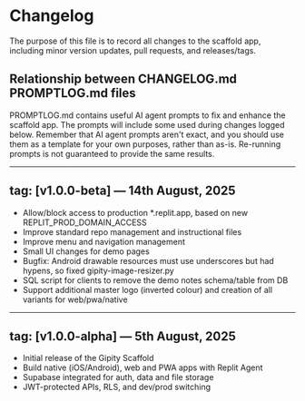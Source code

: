 # Changelog

The purpose of this file is to record all changes to the scaffold app, including minor version updates, pull requests, and releases/tags.

## Relationship between CHANGELOG.md PROMPTLOG.md files
PROMPTLOG.md contains useful AI agent prompts to fix and enhance the scaffold app. The prompts will include some used during changes logged below. Remember that AI agent prompts aren't exact, and you should use them as a template for your own purposes, rather than as-is. Re-running prompts is not guaranteed to provide the same results.

---

## tag: [v1.0.0-beta] — 14th August, 2025
- Allow/block access to production *.replit.app, based on new REPLIT_PROD_DOMAIN_ACCESS
- Improve standard repo management and instructional files
- Improve menu and navigation management
- Small UI changes for demo pages
- Bugfix: Android drawable resources must use underscores but had hypens, so fixed gipity-image-resizer.py
- SQL script for clients to remove the demo notes schema/table from DB
- Support additional master logo (inverted colour) and creation of all variants for web/pwa/native

---

## tag: [v1.0.0-alpha] — 5th August, 2025
- Initial release of the Gipity Scaffold
- Build native (iOS/Android), web and PWA apps with Replit Agent
- Supabase integrated for auth, data and file storage
- JWT-protected APIs, RLS, and dev/prod switching